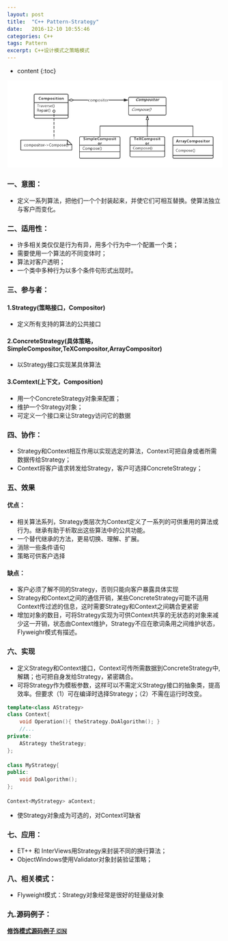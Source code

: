 ```yaml
---
layout: post
title:  "C++ Pattern-Strategy"
date:   2016-12-10 10:55:46
categories: C++
tags: Pattern
excerpt: C++设计模式之策略模式
---
```


* content
{:toc}

![Image](https://raw.githubusercontent.com/cheng668/image/master/%E7%AD%96%E7%95%A5%E6%A8%A1%E5%BC%8F.png)

### 一、意图：

* 定义一系列算法，把他们一个个封装起来，并使它们可相互替换。使算法独立与客户而变化。

### 二、适用性：

* 许多相关类仅仅是行为有异，用多个行为中一个配置一个类；
* 需要使用一个算法的不同变体时；
* 算法对客户透明；
* 一个类中多种行为以多个条件句形式出现时。

### 三、参与者：

#### 1.Strategy(策略接口，Compositor)
* 定义所有支持的算法的公共接口

#### 2.ConcreteStrategy(具体策略，SimpleCompositor,TeXCompositor,ArrayCompositor)
* 以Strategy接口实现某具体算法

#### 3.Comtext(上下文，Composition)
* 用一个ConcreteStrategy对象来配置；
* 维护一个Strategy对象；
* 可定义一个接口来让Strategy访问它的数据

### 四、协作：

* Strategy和Context相互作用以实现选定的算法，Context可把自身或者所需数据传给Strategy；
* Context将客户请求转发给Strategy，客户可选择ConcreteStrategy；

### 五、效果

#### 优点：
* 相关算法系列，Strategy类层次为Context定义了一系列的可供重用的算法或行为。继承有助于析取出这些算法中的公共功能。
* 一个替代继承的方法，更易切换、理解、扩展。
* 消除一些条件语句
* 策略可供客户选择

#### 缺点：
* 客户必须了解不同的Strategy，否则只能向客户暴露具体实现
* Strategy和Context之间的通信开销，某些ConcreteStrategy可能不适用Context传过滤的信息，这时需要Strategy和Context之间耦合更紧密
* 增加对象的数目，可将Strategy实现为可供Context共享的无状态的对象来减少这一开销，状态由Context维护，Strategy不应在歌词条用之间维护状态，Flyweighr模式有描述。

### 六、实现

* 定义Strategy和Context接口，Context可传所需数据到ConcreteStrategy中,解耦；也可把自身发给Strategy，紧密耦合。
* 可将Strategy作为模板参数，这样可以不需定义Strategy接口的抽象类，提高效率。但要求（1）可在编译时选择Strategy；（2）不需在运行时改变。

````c++
template<class AStrategy>
class Context{
	void Operation(){ theStrategy.DoAlgorithm(); }
	//...
private:
	AStrategy theStrategy;
};

class MyStrategy{
public:
	void DoAlgorithm();
};

Context<MyStrategy> aContext;
````

* 使Strategy对象成为可选的，对Context可缺省

### 七、应用：

* ET++ 和 InterViews用Strategy来封装不同的换行算法；
* ObjectWindows使用Validator对象封装验证策略；

### 八、相关模式：

* Flyweight模式：Strategy对象经常是很好的轻量级对象

### 九.源码例子：

**[修饰模式源码例子 🇨🇳](https://github.com/cheng668/Pattern-Strategy)**